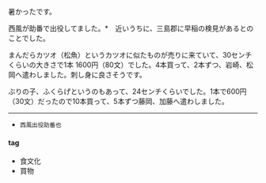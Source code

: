 暑かったです。

西風が助番で出役してました。*　近いうちに、三島郡に早稲の検見があるとのことでした。

まんだらカツオ（松魚）というカツオに似たものが売りに来ていて、30センチくらいの大きさで1本 1600円（80文）でした。4本買って、2本ずつ、岩崎、松岡へ遣わしました。刺し身に良さそうです。

ぶりの子、ふくらげというのもあって、24センチくらいでした。1本で600円（30文）だったので10本買って、5本ずつ藤岡、加藤へ遣わしました。

***

* `西風出役助番也`

#### tag
- 食文化
- 買物
